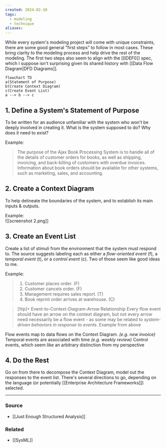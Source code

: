 ```yaml
---
created: 2024-02-10
tags:
  - modeling
  - technique
aliases:
---
```

While every system's modeling project will come with unique constraints, there are some good general "first steps" to follow in most cases. These bring clarity to the modeling process and help drive the rest of the modeling. The first two steps also seem to align with the [[IDEF0]] spec, which I suppose isn't surprising given its shared history with [[Data Flow Diagram|DFD Diagrams]].

```mermaid
flowchart TD
a(Statement of Purpose)
b(Create Context Diagram)
c(Create Event List)
a --> b --> c
```

## 1. Define a System's Statement of Purpose
To be written for an audience unfamiliar with the system who won't be deeply involved in creating it. What is the system supposed to do? Why does it need to exist?

Example:

> The purpose of the Ajax Book Processing System is to handle all of the details of customer orders for books, as well as shipping, invoicing, and back-billing of customers with overdue invoices. Information about book orders should be available for other systems, such as marketing, sales, and accounting.

## 2. Create a Context Diagram
To help delineate the boundaries of the system, and to establish its main inputs & outputs.

Example:	
	![[screenshot 2.png]]

## 3. Create an Event List
Create a list of stimuli from the environment that the system must respond to. The source suggests labeling each as either a *flow-oriented event* (f), a *temporal event* (t), or a *control event* (c). Two of those seem like good ideas to me.

Example:

> 1.  Customer places order. (F)
> 2.  Customer cancels order. (F)
> 3.  Management requires sales report. (T)
> 4.  Book reprint order arrives at warehouse. (C)

> [!tip]+ Event-to-Context-Diagram-Arrow Relationship
> Every flow event should have an arrow on the context diagram, but not every arrow need necessarily be a flow event - as some may be related to *system-driven behaviors in response to events*. Example from above 

Flow events map to data flows on the Context Diagram. *(e.g. new invoice)*
Temporal events are associated with time *(e.g. weekly review)*
Control events, which seem like an arbitrary distinction from my perspective

## 4. Do the Rest
Go on from there to decompose the Context Diagram, model out the responses to the event list. There's several directions to go, depending on the language (or potentially [[Enterprise Architecture Frameworks]]) selected.

****
### Source
- [[Just Enough Structured Analysis]]

### Related
- [[SysML]]
